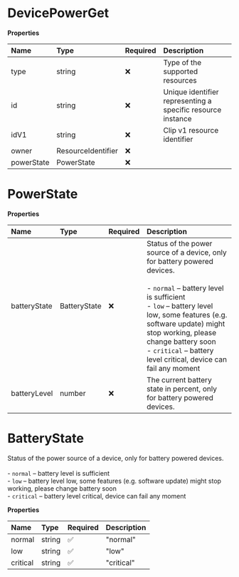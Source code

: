 # DevicePowerGet

**Properties**

| Name       | Type               | Required | Description                                                 |
| :--------- | :----------------- | :------- | :---------------------------------------------------------- |
| type       | string             | ❌       | Type of the supported resources                             |
| id         | string             | ❌       | Unique identifier representing a specific resource instance |
| idV1       | string             | ❌       | Clip v1 resource identifier                                 |
| owner      | ResourceIdentifier | ❌       |                                                             |
| powerState | PowerState         | ❌       |                                                             |

# PowerState

**Properties**

| Name         | Type         | Required | Description                                                                                                                                                                                                                                                                                                                 |
| :----------- | :----------- | :------- | :-------------------------------------------------------------------------------------------------------------------------------------------------------------------------------------------------------------------------------------------------------------------------------------------------------------------------- |
| batteryState | BatteryState | ❌       | Status of the power source of a device, only for battery powered devices.<br/><br/>- `normal` – battery level is sufficient<br/>- `low` – battery level low, some features (e.g. software update) might stop working, please change battery soon<br/>- `critical` – battery level critical, device can fail any moment<br/> |
| batteryLevel | number       | ❌       | The current battery state in percent, only for battery powered devices.                                                                                                                                                                                                                                                     |

# BatteryState

Status of the power source of a device, only for battery powered devices.<br/><br/>- `normal` – battery level is sufficient<br/>- `low` – battery level low, some features (e.g. software update) might stop working, please change battery soon<br/>- `critical` – battery level critical, device can fail any moment<br/>

**Properties**

| Name     | Type   | Required | Description |
| :------- | :----- | :------- | :---------- |
| normal   | string | ✅       | "normal"    |
| low      | string | ✅       | "low"       |
| critical | string | ✅       | "critical"  |
